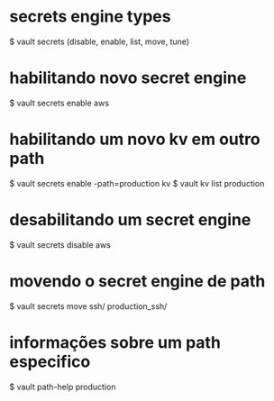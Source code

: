 
# secrets engine types
$ vault secrets (disable, enable, list, move, tune)

# habilitando novo secret engine
$ vault secrets enable aws

# habilitando um novo kv em outro path
$ vault secrets enable -path=production kv
$ vault kv list production

# desabilitando um secret engine
$ vault secrets disable aws

# movendo o secret engine de path
$ vault secrets move ssh/ production_ssh/

# informações sobre um path especifico
$ vault path-help production


